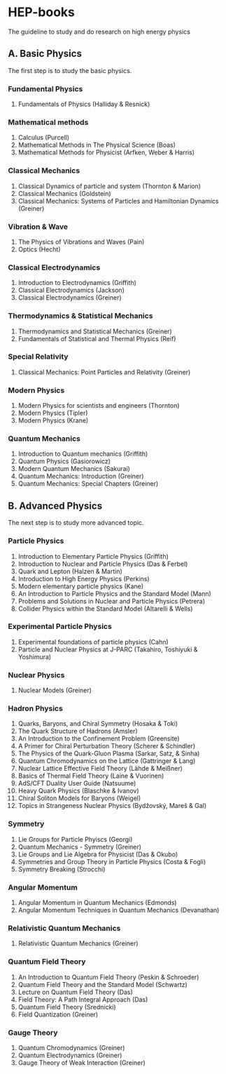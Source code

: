 # HEP-books
The guideline to study and do research on high energy physics

## A. Basic Physics
The first step is to study the basic physics.

### Fundamental Physics
1. Fundamentals of Physics (Halliday & Resnick)

### Mathematical methods
1. Calculus (Purcell)
2. Mathematical Methods in The Physical Science (Boas)
3. Mathematical Methods for Physicist (Arfken, Weber & Harris)

### Classical Mechanics
1. Classical Dynamics of particle and system (Thornton & Marion)
2. Classical Mechanics (Goldstein)
3. Classical Mechanics: Systems of Particles and Hamiltonian Dynamics (Greiner)

### Vibration & Wave
1. The Physics of Vibrations and Waves (Pain)
2. Optics (Hecht)

### Classical Electrodynamics
1. Introduction to Electrodynamics (Griffith)
2. Classical Electrodynamics (Jackson)
3. Classical Electrodynamics (Greiner)

### Thermodynamics & Statistical Mechanics
1.  Thermodynamics and Statistical Mechanics (Greiner)
2.  Fundamentals of Statistical and Thermal Physics (Reif)

### Special Relativity
1.  Classical Mechanics: Point Particles and Relativity (Greiner)

### Modern Physics
1. Modern Physics for scientists and engineers (Thornton)
2. Modern Physics (Tipler)
3. Modern Physics (Krane)

### Quantum Mechanics
1. Introduction to Quantum mechanics (Griffith)
2. Quantum Physics (Gasiorowicz)
3. Modern Quantum Mechanics (Sakurai)
4. Quantum Mechanics: Introduction (Greiner)
5. Quantum Mechanics: Special Chapters (Greiner)

## B. Advanced Physics
The next step is to study more advanced topic.

### Particle Physics
1. Introduction to Elementary Particle Physics (Griffith)
2. Introduction to Nuclear and Particle Physics (Das & Ferbel)
3. Quark and Lepton (Halzen & Martin)
4. Introduction to High Energy Physics (Perkins)
5. Modern elementary particle physics (Kane)
6. An Introduction to Particle Physics and the Standard Model (Mann)
7. Problems and Solutions in Nuclear and Particle Physics (Petrera)
8. Collider Physics within the Standard Model (Altarelli & Wells)

### Experimental Particle Physics
1. Experimental foundations of particle physics (Cahn)
2. Particle and Nuclear Physics at J-PARC (Takahiro, Toshiyuki & Yoshimura)

### Nuclear Physics
1. Nuclear Models (Greiner)

### Hadron Physics
1. Quarks, Baryons, and Chiral Symmetry (Hosaka & Toki)
2. The Quark Structure of Hadrons (Amsler)
4. An Introduction to the Confinement Problem (Greensite)
5. A Primer for Chiral Perturbation Theory (Scherer & Schindler)
6. The Physics of the Quark-Gluon Plasma (Sarkar, Satz, & Sinha)
7. Quantum Chromodynamics on the Lattice (Gattringer & Lang)
8. Nuclear Lattice Effective Field Theory (Lähde & Meißner)
9. Basics of Thermal Field Theory (Laine & Vuorinen)
10. AdS/CFT Duality User Guide (Natsuume)
11. Heavy Quark Physics (Blaschke & Ivanov)
12. Chiral Soliton Models for Baryons (Weigel)
13. Topics in Strangeness Nuclear Physics (Bydžovský, Mareš & Gal)

### Symmetry
1. Lie Groups for Particle Phyiscs (Georgi)
2. Quantum Mechanics - Symmetry (Greiner)
3. Lie Groups and Lie Algebra for Physicist (Das & Okubo)
4. Symmetries and Group Theory in Particle Physics (Costa & Fogli)
5. Symmetry Breaking (Strocchi)

### Angular Momentum
1. Angular Momentum in Quantum Mechanics (Edmonds)
2. Angular Momentum Techniques in Quantum Mechanics (Devanathan)

### Relativistic Quantum Mechanics
1. Relativistic Quantum Mechanics (Greiner)

### Quantum Field Theory
1. An Introduction to Quantum Field Theory (Peskin & Schroeder)
2. Quantum Field Theory and the Standard Model (Schwartz)
3. Lecture on Quantum Field Theory (Das)
4. Field Theory: A Path Integral Approach (Das)
5. Quantum Field Theory (Srednicki)
6. Field Quantization (Greiner)

### Gauge Theory
1. Quantum Chromodynamics (Greiner)
2. Quantum Electrodynamics (Greiner)
3. Gauge Theory of Weak Interaction (Greiner)
